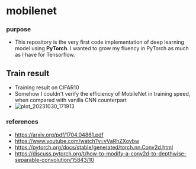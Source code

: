 # mobilenet

### purpose
- This repository is the very first code implementation of deep learning model using **PyTorch**. I wanted to grow my fluency in PyTorch as much as I have for Tensorflow.

## Train result
- Training result on CIFAR10
- Somehow I couldn't verify the efficiency of MobileNet in training speed, when compared with vanilla CNN counterpart
- ![plot_20231030_171913](https://github.com/Foundsheep/mobilenet/assets/92705171/575fc3c5-467e-4963-b7b7-c8d44fdc5309)


### references
- https://arxiv.org/pdf/1704.04861.pdf
- https://www.youtube.com/watch?v=vVaRhZXovbw
- https://pytorch.org/docs/stable/generated/torch.nn.Conv2d.html
- https://discuss.pytorch.org/t/how-to-modify-a-conv2d-to-depthwise-separable-convolution/15843/10
